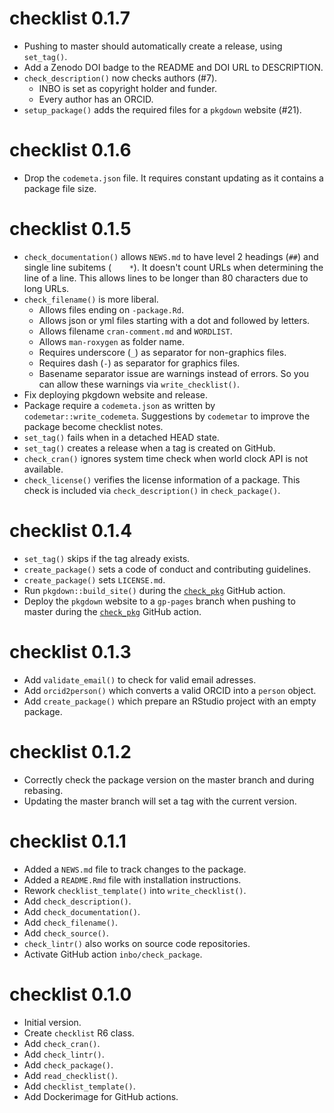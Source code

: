 # checklist 0.1.7

* Pushing to master should automatically create a release, using `set_tag()`.
* Add a Zenodo DOI badge to the README and DOI URL to DESCRIPTION.
* `check_description()` now checks authors (#7).
    * INBO is set as copyright holder and funder.
    * Every author has an ORCID.
* `setup_package()` adds the required files for a `pkgdown` website (#21).

# checklist 0.1.6

* Drop the `codemeta.json` file.
  It requires constant updating as it contains a package file size.

# checklist 0.1.5

* `check_documentation()` allows `NEWS.md` to have level 2 headings (`##`) and
  single line subitems (`    *`).
  It doesn't count URLs when determining the line of a line. 
  This allows lines to be longer than 80 characters due to long URLs.
* `check_filename()` is more liberal.
    * Allows files ending on `-package.Rd`.
    * Allows json or yml files starting with a dot and followed by letters.
    * Allows filename `cran-comment.md` and `WORDLIST`.
    * Allows `man-roxygen` as folder name.
    * Requires underscore (`_`) as separator for non-graphics files.
    * Requires dash (`-`) as separator for graphics files.
    * Basename separator issue are warnings instead of errors.
  So you can allow these warnings via `write_checklist()`.
* Fix deploying pkgdown website and release.
* Package require a `codemeta.json` as written by `codemetar::write_codemeta`.
  Suggestions by `codemetar` to improve the package become checklist notes.
* `set_tag()` fails when in a detached HEAD state.
* `set_tag()` creates a release when a tag is created on GitHub.
* `check_cran()` ignores system time check when world clock API is not
  available.
* `check_license()` verifies the license information of a package.
  This check is included via `check_description()` in `check_package()`.

# checklist 0.1.4

* `set_tag()` skips if the tag already exists.
* `create_package()` sets a code of conduct and contributing guidelines.
* `create_package()` sets `LICENSE.md`.
* Run `pkgdown::build_site()` during the 
  [`check_pkg`](https://github.com/inbo/actions/) GitHub action.
* Deploy the `pkgdown` website to a `gp-pages` branch when pushing to master 
  during the [`check_pkg`](https://github.com/inbo/actions/) GitHub action.

# checklist 0.1.3

* Add `validate_email()` to check for valid email adresses.
* Add `orcid2person()` which converts a valid ORCID into a `person` object.
* Add `create_package()` which prepare an RStudio project with an empty package.

# checklist 0.1.2

* Correctly check the package version on the master branch and during rebasing.
* Updating the master branch will set a tag with the current version.

# checklist 0.1.1

* Added a `NEWS.md` file to track changes to the package.
* Added a `README.Rmd` file with installation instructions.
* Rework `checklist_template()` into `write_checklist()`.
* Add `check_description()`.
* Add `check_documentation()`.
* Add `check_filename()`.
* Add `check_source()`.
* `check_lintr()` also works on source code repositories.
* Activate GitHub action `inbo/check_package`.

# checklist 0.1.0

* Initial version.
* Create `checklist` R6 class.
* Add `check_cran()`.
* Add `check_lintr()`.
* Add `check_package()`.
* Add `read_checklist()`.
* Add `checklist_template()`.
* Add Dockerimage for GitHub actions.

